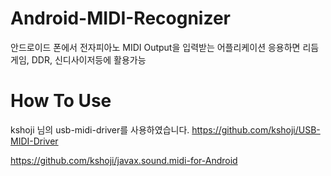 # Android-MIDI-Recognizer
안드로이드 폰에서 전자피아노 MIDI Output을 입력받는 어플리케이션 응용하면 리듬게임, DDR, 신디사이저등에 활용가능

# How To Use
kshoji 님의 usb-midi-driver를 사용하였습니다.
https://github.com/kshoji/USB-MIDI-Driver

https://github.com/kshoji/javax.sound.midi-for-Android
